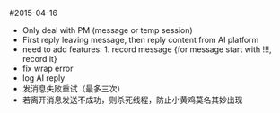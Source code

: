 #2015-04-16  
+ Only deal with PM (message or temp session)  
+ First reply leaving message, then reply content from AI platform  
+ need to add features: 1. record message {for message start with !!!, record it}  
+ fix wrap error  
+ log AI reply  
+ 发消息失败重试（最多三次）  
+ 若离开消息发送不成功，则杀死线程，防止小黄鸡莫名其妙出现  
